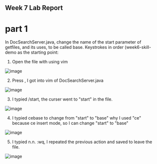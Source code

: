 ## Week 7 Lab Report

# part 1

In DocSearchServer.java, change the name of the start parameter of getfiles, and its uses, to be called base. Keystrokes in order (week6-skill-demo as the starting point:

1. Open the file with using vim

![image](https://user-images.githubusercontent.com/114322721/201586420-8a5b792b-18a3-4674-b1cf-2fabc51efeb2.png)

2. Press <Enter>, I got into vim of DocSearchServer.java
  
![image](https://user-images.githubusercontent.com/114322721/201588676-6cfe6155-3ee8-458a-84f7-449ee1018572.png)
  
 3. I typied /start, the curser went to "start" in the file. 
  
  ![image](https://user-images.githubusercontent.com/114322721/201588928-a8f20c77-877a-4a33-8240-d7734f6557f2.png)

4. I typied cebase<esc> to change from "start"  to "base" why I used "ce" because ce insert mode, so I can change "start" to "base"
  
  ![image](https://user-images.githubusercontent.com/114322721/201589187-fc260f57-a710-4053-9de4-29b2c712e664.png)

  5. I typied n.n. :wq, I repeated the previous action and saved to leave the file.
  
  ![image](https://user-images.githubusercontent.com/114322721/201589311-6d927aec-f43c-4cf7-8213-49f562b08dc3.png)
